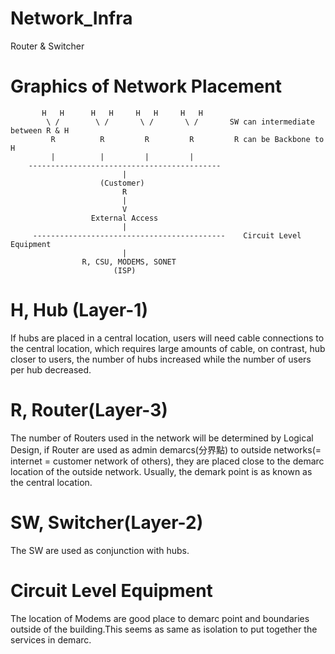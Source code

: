 # Network_Infra
Router &amp; Switcher

# Graphics of Network Placement


           H   H      H   H     H   H     H   H
            \ /        \ /       \ /       \ /       SW can intermediate between R & H
             R          R         R         R         R can be Backbone to H
             |          |         |         |
        -------------------------------------------
                             |
                        (Customer)
                             R
                             |
                             V
                      External Access
                             |
         -------------------------------------------    Circuit Level Equipment
                             |
                    R, CSU, MODEMS, SONET
                           (ISP)
                      


# H, Hub (Layer-1)

If hubs are placed in a central location, users will need cable connections to the central location, which requires large amounts of cable, on contrast, hub closer to users, the number of hubs increased while the number of users per hub decreased.

# R, Router(Layer-3)

The number of Routers used in the network will be determined by Logical Design, if Router are used as admin demarcs(分界點) to outside networks(= internet = customer network of others), they are placed close to the demarc location of the outside network. Usually, the demark point is as known as the central location.

# SW, Switcher(Layer-2)

The SW are used as conjunction with hubs.

# Circuit Level Equipment

The location of Modems are good place to demarc point and boundaries outside of the building.This seems as same as isolation to put together the services in demarc.


